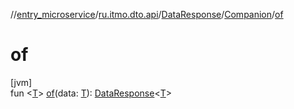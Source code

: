 //[entry_microservice](../../../../index.md)/[ru.itmo.dto.api](../../index.md)/[DataResponse](../index.md)/[Companion](index.md)/[of](of.md)

# of

[jvm]\
fun &lt;[T](of.md)&gt; [of](of.md)(data: [T](of.md)): [DataResponse](../index.md)&lt;[T](of.md)&gt;